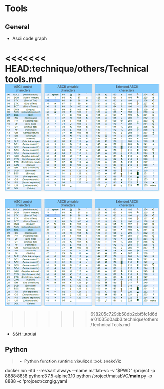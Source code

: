 # Tools

## General

- Ascii code graph

<<<<<<< HEAD:technique/others/Technical tools.md
![ascii](../image/ascii.png)
=======
![Ascii code graph](./../image/ascii.png)
>>>>>>> 698205c729db58db2cbf5fc1d6de101035d0adb3:technique/others/TechnicalTools.md

- [SSH tutotial](./SSH.md)

## Python 

> - [Python function runtime visulized tool: snakeViz](https://jiffyclub.github.io/snakeviz/)

docker run -itd --restsart always --name matlab-vc -v "$PWD":/project -p 8888:8888 python:3.7.5-alpine3.10 python /project/matlabVC/__main__.py -p 8888 -c /projcect/congig.yaml